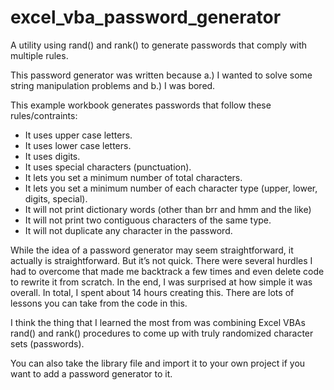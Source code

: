 # excel_vba_password_generator
A utility using rand() and rank() to generate passwords that comply with multiple rules.

This password generator was written because a.) I wanted to solve some string manipulation problems and b.) I was bored.

This example workbook generates passwords that follow these rules/contraints:

- It uses upper case letters.
- It uses lower case letters.
- It uses digits.
- It uses special characters (punctuation).
- It lets you set a minimum number of total characters.
- It lets you set a minimum number of each character type  (upper, lower, digits, special).
- It will not print dictionary words (other than brr and hmm and the like)
- It will not print two contiguous characters of the same type.
- It will not duplicate any character in the password.

While the idea of a password generator may seem straightforward, it actually is straightforward. But it’s not quick. There were several hurdles I had to overcome that made me backtrack a few times and even delete code to rewrite it from scratch. In the end, I was surprised at how simple it was overall. In total, I spent about 14 hours creating this. There are lots of lessons you can take from the code in this.

I think the thing that I learned the most from was combining Excel VBAs rand() and rank() procedures to come up with truly randomized character sets (passwords).

You can also take the library file and import it to your own project if you want to add a password generator to it.
